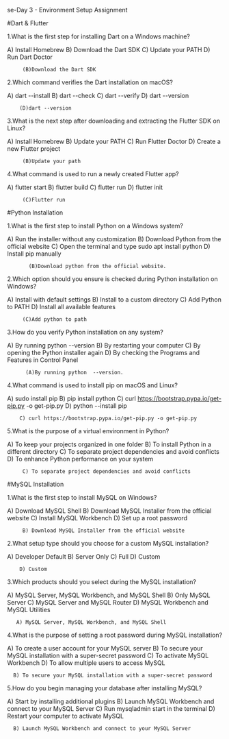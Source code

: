 se-Day 3 - Environment Setup Assignment
             
#Dart & Flutter

 1.What is the first step for installing Dart on a Windows machine?


 A) Install Homebrew 
 B) Download the Dart SDK 
 C) Update your PATH 
 D) Run Dart Doctor

         (B)Download the Dart SDK


2.Which command verifies the Dart installation on macOS?

 A) dart --install 
 B) dart --check 
 C) dart --verify 
 D) dart --version

        (D)dart --version

3.What is the next step after downloading and extracting the Flutter SDK on Linux?

 A) Install Homebrew 
 B) Update your PATH 
 C) Run Flutter Doctor 
 D) Create a new Flutter project

         (B)Update your path
         

4.What command is used to run a newly created Flutter app?

 A) flutter start 
 B) flutter build 
 C) flutter run 
 D) flutter init

         (C)Flutter run
         
  #Python Installation

1.What is the first step to install Python on a Windows system?

 A) Run the installer without any customization 
 B) Download Python from the official website 
 C) Open the terminal and type sudo apt install python 
 D) Install pip manually

           (B)Download python from the official website.


2.Which option should you ensure is checked during Python installation on Windows?

 A) Install with default settings 
 B) Install to a custom directory 
 C) Add Python to PATH 
 D) Install all available features

         (C)Add python to path
         

3.How do you verify Python installation on any system?


 A) By running python --version 
 B) By restarting your computer 
 C) By opening the Python installer again 
 D) By checking the Programs and Features in Control Panel

          (A)By running python  --version.
          

4.What command is used to install pip on macOS and Linux?

 A) sudo install pip 
 B) pip install python 
 C) curl https://bootstrap.pypa.io/get-pip.py -o get-pip.py 
 D) python --install pip

        C) curl https://bootstrap.pypa.io/get-pip.py -o get-pip.py


5.What is the purpose of a virtual environment in Python?

 A) To keep your projects organized in one folder 
 B) To install Python in a different directory 
 C) To separate project dependencies and avoid conflicts 
 D) To enhance Python performance on your system


         C) To separate project dependencies and avoid conflicts

 #MySQL Installation

 1.What is the first step to install MySQL on Windows?

  A) Download MySQL Shell 
  B) Download MySQL Installer from the official website 
  C) Install MySQL Workbench 
  D) Set up a root password

         B) Download MySQL Installer from the official website 

2.What setup type should you choose for a custom MySQL installation?

 A) Developer Default 
 B) Server Only 
 C) Full 
 D) Custom    


        D) Custom
     

3.Which products should you select during the MySQL installation?

 A) MySQL Server, MySQL Workbench, and MySQL Shell 
 B) Only MySQL Server 
 C) MySQL Server and MySQL Router 
 D) MySQL Workbench and MySQL Utilities

 
       A) MySQL Server, MySQL Workbench, and MySQL Shell 


4.What is the purpose of setting a root password during MySQL installation?

 A) To create a user account for your MySQL server 
 B) To secure your MySQL installation with a super-secret password 
 C) To activate MySQL Workbench 
 D) To allow multiple users to access MySQL 

      B) To secure your MySQL installation with a super-secret password 


5.How do you begin managing your database after installing MySQL?

 A) Start by installing additional plugins 
 B) Launch MySQL Workbench and connect to your MySQL Server 
 C) Run mysqladmin start in the terminal 
 D) Restart your computer to activate MySQL


      B) Launch MySQL Workbench and connect to your MySQL Server 
